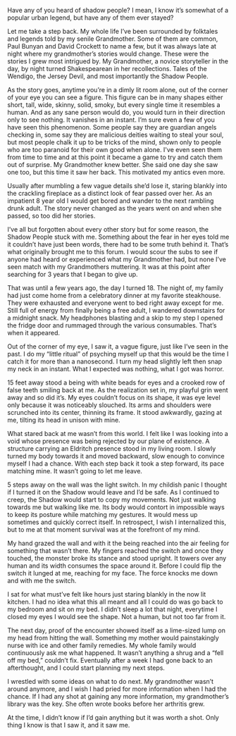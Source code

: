 Have any of you heard of shadow people? I mean, I know it’s somewhat of a popular urban legend, but have any of them ever stayed? 

Let me take a step back. My whole life I’ve been surrounded by folktales and legends told by my senile Grandmother. Some of them are common, Paul Bunyan and David Crockett to name a few, but it was always late at night where my grandmother’s stories would change. These were the stories I grew most intrigued by. My Grandmother, a novice storyteller in the day, by night turned Shakespearean in her recollections. Tales of the Wendigo, the Jersey Devil, and most importantly the Shadow People.

As the story goes, anytime you’re in a dimly lit room alone, out of the corner of your eye you can see a figure. This figure can be in many shapes either short, tall, wide, skinny, solid, smoky, but every single time it resembles a human. And as any sane person would do, you would turn in their direction only to see nothing. It vanishes in an instant.  I’m sure even a few of you have seen this phenomenon. Some people say they are guardian angels checking in, some say they are malicious deities waiting to steal your soul, but most people chalk it up to be tricks of the mind, shown only to people who are too paranoid for their own good when alone. I've even seen them from time to time and at this point it became a game to try and catch them out of surprise. My Grandmother knew better. She said one day she saw one too, but this time it saw her back. This motivated my antics even more.

Usually after mumbling a few vague details she’d lose it, staring blankly into the crackling fireplace as a distinct look of fear passed over her. As an impatient 8 year old I would get bored and wander to the next rambling drunk adult. The story never changed as the years went on and when she passed, so too did her stories.

I’ve all but forgotten about every other story but for some reason, the Shadow People stuck with me. Something about the fear in her eyes told me it couldn’t have just been words, there had to be some truth behind it. That’s what originally brought me to this forum. I would scour the subs to see if anyone had heard or experienced what my Grandmother had, but none I’ve seen match with my Grandmothers muttering. It was at this point after searching for 3 years that I began to give up.

That was until a few years ago, the day I turned 18. The night of, my family had just come home from a celebratory dinner at my favorite steakhouse. They were exhausted and everyone went to bed right away except for me. Still full of energy from finally being a free adult, I wandered downstairs for a midnight snack.  My headphones blasting and a skip to my step I opened the fridge door and rummaged through the various consumables. That’s when it appeared. 

Out of the corner of my eye, I saw it, a vague figure, just like I’ve seen in the past. I do my “little ritual” of psyching myself up that this would be the time I catch it for more than a nanosecond. I turn my head slightly left then snap my neck in an instant. What I expected was nothing, what I got was horror.

15 feet away stood a being with white beads for eyes and a crooked row of false teeth smiling back at me. As the realization set in, my playful grin went away and so did it’s. My eyes couldn’t focus on its shape, it was eye level only because it was noticeably slouched. Its arms and shoulders were scrunched into its center, thinning its frame. It stood awkwardly, gazing at me, tilting its head in unison with mine. 

What stared back at me wasn’t from this world. I felt like I was looking into a void whose presence was being rejected by our plane of existence. A structure carrying an Eldritch presence stood in my living room. I slowly turned my body towards it and moved backward, slow enough to convince myself I had a chance. With each step back it took a step forward, its pace matching mine. It wasn’t going to let me leave. 

5 steps away on the wall was the light switch. In my childish panic I thought if I turned it on the Shadow would leave and I’d be safe. As I continued to creep, the Shadow would start to copy my movements. Not just walking towards me but walking like me. Its body would contort in impossible ways to keep its posture while matching my gestures. It would mess up sometimes and quickly correct itself. In retrospect, I wish I internalized this, but to me at that moment survival was at the forefront of my mind.

My hand grazed the wall and with it the being reached into the air feeling for something that wasn’t there. My fingers reached the switch and once they touched, the monster broke its stance and stood upright. It towers over any human and its width consumes the space around it. Before I could flip the switch it lunged at me, reaching for my face. The force knocks me down and with me the switch. 

I sat for what must’ve felt like hours just staring blankly in the now lit kitchen. I had no idea what this all meant and all I could do was go back to my bedroom and sit on my bed. I didn’t sleep a lot that night, everytime I closed my eyes I would see the shape. Not a human, but not too far from it.

The next day, proof of the encounter showed itself as a lime-sized lump on my head from hitting the wall. Something my mother would painstakingly nurse with ice and other family remedies. My whole family would continuously ask me what happened. It wasn’t anything a shrug and a “fell off my bed,” couldn’t fix. Eventually after a week I had gone back to an afterthought, and I could start planning my next steps.

I wrestled with some ideas on what to do next. My grandmother wasn’t around anymore, and I wish I had pried for more information when I had the chance. If I had any shot at gaining any more information, my grandmother’s library was the key. She often wrote books before her arthritis grew.

At the time, I didn’t know if I’d gain anything but it was worth a shot. Only thing I know is that I saw it, and it saw me.
